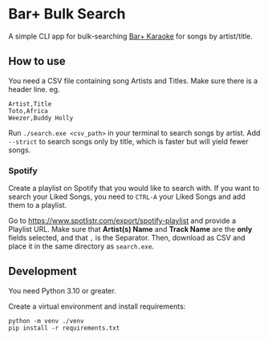 # Bar+ Bulk Search

A simple CLI app for bulk-searching [Bar+ Karaoke](https://bar-plus.com/song/index) for songs by artist/title.

## How to use

You need a CSV file containing song Artists and Titles. Make sure there is a header line. eg.

```csv
Artist,Title
Toto,Africa
Weezer,Buddy Holly
```

Run `./search.exe <csv_path>` in your terminal to search songs by artist. 
Add `--strict` to search songs only by title, which is faster but will yield fewer songs.

### Spotify

Create a playlist on Spotify that you would like to search with. If you want to search your Liked Songs, 
you need to `CTRL-A` your Liked Songs and add them to a playlist.

Go to https://www.spotlistr.com/export/spotify-playlist and provide a Playlist URL.
Make sure that **Artist(s) Name** and **Track Name** are the **only** fields selected, and that
`,` is the Separator. Then, download as CSV and place it in the same directory as `search.exe`.

## Development

You need Python 3.10 or greater.

Create a virtual environment and install requirements:

```
python -m venv ./venv
pip install -r requirements.txt
```
